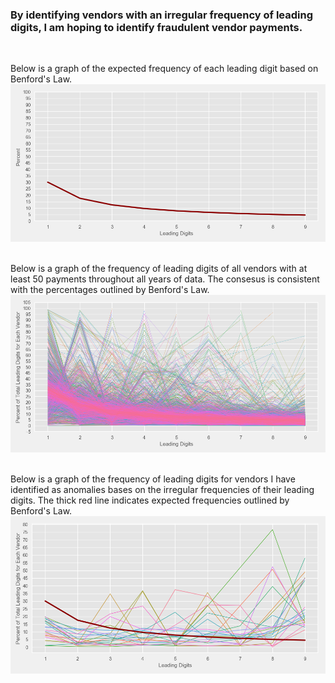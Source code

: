 
### By identifying vendors with an irregular frequency of leading digits, I am hoping to identify fraudulent vendor payments.
<br/>

Below is a graph of the expected frequency of each leading digit based on Benford's Law.
![](https://github.com/mrkjhsn/City-of-Phoenix-Vendor-Payments/blob/master/visualizations/benfords_law.png)
<br/>
<br/>

Below is a graph of the frequency of leading digits of all vendors with at least 50 payments throughout all years of data.  The consesus is consistent with the percentages outlined by Benford's Law.
![](https://github.com/mrkjhsn/City-of-Phoenix-Vendor-Payments/blob/master/visualizations/leading_digit_frequencies_for_vendors_with_at_least_50_payments.png)
<br/>
<br/>

Below is a graph of the frequency of leading digits for vendors I have identified as anomalies bases on the irregular frequencies of their leading digits.  The thick red line indicates expected frequencies outlined by Benford's Law.
![](https://github.com/mrkjhsn/City-of-Phoenix-Vendor-Payments/blob/master/visualizations/Anomaly%20Vendors%20Based%20on%20Benford's%20Law.png)
<br/>
<br/>
